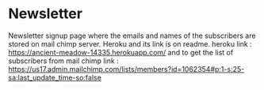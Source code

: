 # Newsletter
Newsletter signup page where the emails and names of the subscribers are stored on mail chimp server. Heroku and its link is on readme.
heroku link : https://ancient-meadow-14335.herokuapp.com/
and to get the list of subscribers from mail chimp link : https://us17.admin.mailchimp.com/lists/members?id=1062354#p:1-s:25-sa:last_update_time-so:false 
